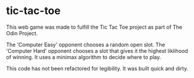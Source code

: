 # tic-tac-toe

This web game was made to fulfill the Tic Tac Toe project as part of The Odin Project.

The 'Computer Easy' opponent chooses a random open slot.
The 'Computer Hard' opponent chooses a slot that gives it the highest liklihood of winning. It uses a minimax algorithm to decide where to play.

This code has not been refactored for legibility. It was built quick and dirty.
